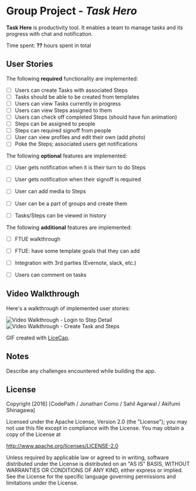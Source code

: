 # Group Project - *Task Hero*

**Task Hero** is productivity tool. It enables a team to manage tasks and its progress with chat and notification.

Time spent: **??** hours spent in total

## User Stories

The following **required** functionality are implemented:

- [ ] Users can create Tasks with associated Steps
- [ ] Tasks should be able to be created from templates
- [ ] Users can view Tasks currently in progress
- [ ] Users can view Steps assigned to them
- [ ] Users can check off completed Steps (should have fun animation)
- [ ] Steps can be assigned to people
- [ ] Steps can required signoff from people
- [ ] User can view profiles and edit their own (add photo)
- [ ] Poke the Steps; associated users get notifications

The following **optional** features are implemented:

- [ ] User gets notification when it is their turn to do Steps
- [ ] User gets notification when their signoff is required
- [ ] User can add media to Steps
- [ ] User can be a part of groups and create them
- [ ] Tasks/Steps can be viewed in history


The following **additional** features are implemented:

- [ ] FTUE walkthrough
- [ ] FTUE: have some template goals that they can add
- [ ] Integration with 3rd parties (Evernote, slack, etc.)
- [ ] Users can comment on tasks




## Video Walkthrough

Here's a walkthrough of implemented user stories:

<img src='http://i.imgur.com/EcjbCe5.gif' title='Video Walkthrough - Login to Step Detail' width='' alt='Video Walkthrough - Login to Step Detail' />

<img src='http://i.giphy.com/l3vRnZNQPpNMV1ar6.gif' title='Video Walkthrough - Create Task and Steps' width='' alt='Video Walkthrough - Create Task and Steps' />

GIF created with [LiceCap](http://www.cockos.com/licecap/).

## Notes

Describe any challenges encountered while building the app.

## License

Copyright [2016] [CodePath / Jonathan Como / Sahil Agarwal / Akifumi Shinagawa]

Licensed under the Apache License, Version 2.0 (the "License");
you may not use this file except in compliance with the License.
You may obtain a copy of the License at

http://www.apache.org/licenses/LICENSE-2.0

Unless required by applicable law or agreed to in writing, software
distributed under the License is distributed on an "AS IS" BASIS,
WITHOUT WARRANTIES OR CONDITIONS OF ANY KIND, either express or implied.
See the License for the specific language governing permissions and
limitations under the License.
